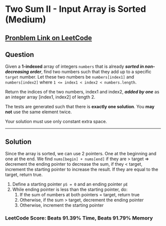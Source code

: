 # Two Sum II - Input Array is Sorted (Medium)

## [Pronblem Link on LeetCode](https://leetcode.com/problems/two-sum-ii-input-array-is-sorted/)

## Question

Given a **1-indexed** array of integers `numbers` that is already **_sorted in non-decreasing order_**, find two numbers such that they add up to a specific `target` number. Let these two numbers be `numbers[index1]` and `numbers[index2]` where `1 <= index1 < index2 < numbers.length`.

Return the indices of the two numbers, index1 and index2, **_added by one_** as an integer array [index1, index2] of length 2.

The tests are generated such that there is **exactly one solution**. You **may not** use the same element twice.

Your solution must use only constant extra space.

---

## Solution

Since the array is sorted, we can use 2 pointers. One at the beginning and one at the end. We find `nums[begin] + nums[end]` if they are > target => decrement the ending pointer to decrease the sum, if they < target, increment the starting pointer to increase the result. If they are equal to the target, return true.

1. Define a starting pointer `pS = 0` and an ending pointer `pE`
2. While ending pointer is less than the starting pointer, do:
   1. If the sum of numbers at both pointers = target, return true
   2. Otherwise, if the sum > target, decrement the ending pointer
   3. Otherwise, increment the starting pointer

### LeetCode Score: Beats 91.39% Time, Beats 91.79% Memory
